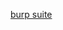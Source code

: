 [burp suite](https://portswigger.net/burp/releases/professional-community-2022-2-4?requestededition=community)
